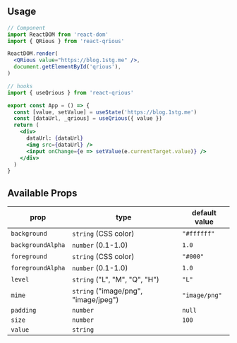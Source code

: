 ## Usage

```jsx
// Component
import ReactDOM from 'react-dom'
import { QRious } from 'react-qrious'

ReactDOM.render(
  <QRious value="https://blog.1stg.me" />,
  document.getElementById('qrious'),
)

// hooks
import { useQrious } from 'react-qrious'

export const App = () => {
  const [value, setValue] = useState('https://blog.1stg.me')
  const [dataUrl, _qrious] = useQrious({ value })
  return (
    <div>
      dataUrl: {dataUrl}
      <img src={dataUrl} />
      <input onChange={e => setValue(e.currentTarget.value)} />
    </div>
  )
}
```

## Available Props

| prop              | type                                 | default value |
| ----------------- | ------------------------------------ | ------------- |
| `background`      | `string` (CSS color)                 | `"#ffffff"`   |
| `backgroundAlpha` | `number` (0.1-1.0)                   | `1.0`         |
| `foreground`      | `string` (CSS color)                 | `"#000"`      |
| `foregroundAlpha` | `number` (0.1-1.0)                   | `1.0`         |
| `level`           | `string` ("L", "M", "Q", "H")        | `"L"`         |
| `mime`            | `string` ("image/png", "image/jpeg") | `"image/png"` |
| `padding`         | `number`                             | `null`        |
| `size`            | `number`                             | `100`         |
| `value`           | `string`                             |
